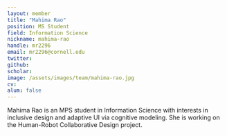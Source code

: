 ```yaml
---
layout: member
title: "Mahima Rao"
position: MS Student
field: Information Science
nickname: mahima-rao
handle: mr2296
email: mr2296@cornell.edu
twitter: 
github: 
scholar: 
image: /assets/images/team/mahima-rao.jpg
cv: 
alum: false
---
```

Mahima Rao is an MPS student in Information Science with interests in inclusive design and adaptive UI via cognitive modeling. She is working on the Human-Robot Collaborative Design project.
